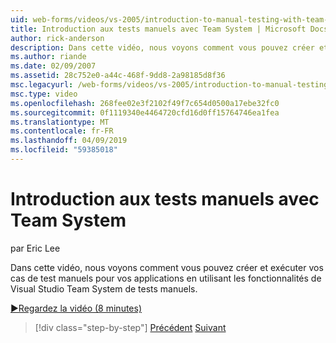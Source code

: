 ```yaml
---
uid: web-forms/videos/vs-2005/introduction-to-manual-testing-with-team-system
title: Introduction aux tests manuels avec Team System | Microsoft Docs
author: rick-anderson
description: Dans cette vidéo, nous voyons comment vous pouvez créer et exécuter vos cas de test manuels pour vos applications en utilisant les fonctionnalités de Visual Studio d’ici équipe de tests manuels...
ms.author: riande
ms.date: 02/09/2007
ms.assetid: 28c752e0-a44c-468f-9dd8-2a98185d8f36
msc.legacyurl: /web-forms/videos/vs-2005/introduction-to-manual-testing-with-team-system
msc.type: video
ms.openlocfilehash: 268fee02e3f2102f49f7c654d0500a17ebe32fc0
ms.sourcegitcommit: 0f1119340e4464720cfd16d0ff15764746ea1fea
ms.translationtype: MT
ms.contentlocale: fr-FR
ms.lasthandoff: 04/09/2019
ms.locfileid: "59385018"
---
```

# <a name="introduction-to-manual-testing-with-team-system"></a>Introduction aux tests manuels avec Team System

par Eric Lee

Dans cette vidéo, nous voyons comment vous pouvez créer et exécuter vos cas de test manuels pour vos applications en utilisant les fonctionnalités de Visual Studio Team System de tests manuels.

[&#9654;Regardez la vidéo (8 minutes)](https://channel9.msdn.com/Blogs/ASP-NET-Site-Videos/introduction-to-manual-testing-with-team-system)

> [!div class="step-by-step"]
> [Précédent](introduction-to-load-testing-web-applications-with-team-system.md)
> [Suivant](introduction-to-managing-and-running-tests-with-team-system.md)
